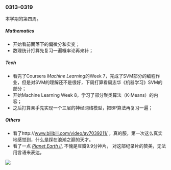 ### 0313-0319 

本学期的第四周。

##### Mathematics

- 开始看前面落下的偏微分和实变；
- 数理统计打算先复习一遍概率论再来补；

##### Tech

- 看完了Coursera *Machine Learning*的Week 7，完成了SVM部分的编程作业，但是对SVM的理解还不是很好，下周打算看周志华《机器学习》SVM的部分；
- 开始Machine Learning Week 8，学习了部分聚类算法（K-Means）的内容；
- 之后打算亲手先实现一个三层的神经网络模型，把BP算法再复习一遍； 



##### Others

- 看了http://www.bilibili.com/video/av7039211/ ，真的服，第一次这么真实地感觉到，什么是踩在浪潮之巅的天才。
- 看了一点 [*Planet Earth Ⅱ*](https://movie.douban.com/subject/26733371/), 不愧是豆瓣9.9分神片， 对这部纪录片的赞美，无法用言语来表达。

<img src="http://on1qxqmot.bkt.clouddn.com/Planet.Earth.II.2016.E01.Islands.jpg">